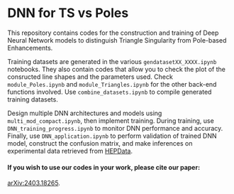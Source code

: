 # DNN for TS vs Poles

This repository contains codes for the construction and training of Deep Neural Network models to distinguish Triangle Singularity from Pole-based Enhancements.

Training datasets are generated in the various `gendatasetXX_XXXX.ipynb` notebooks. They also contain codes that allow you to check the plot of the consructed line shapes and the parameters used. Check `module_Poles.ipynb` and `module_Triangles.ipynb` for the other back-end functions involved. Use `combine_datasets.ipynb` to compile generated training datasets.

Design multiple DNN architectures and models using `multi_mod_compact.ipynb`, then implement training. During training, use `DNN_training_progress.ipynb` to monitor DNN performance and accuracy. Finally, use `DNN_application.ipynb` to perform validation of trained DNN model, construct the confusion matrix, and make inferences on experimental data retrieved from <a href=https://www.hepdata.net/record/ins1728691>HEPData</a>.

#### If you wish to use our codes in your work, please cite our paper: 
<a href=https://arxiv.org/abs/2403.18265>arXiv:2403.18265</a>.

